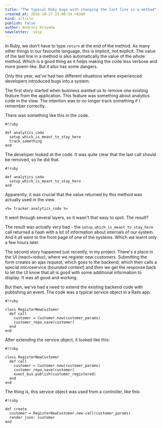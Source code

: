 ```yaml
---
title: "The typical Ruby bugs with changing the last line in a method"
created_at: 2016-10-27 23:00:34 +0200
kind: article
publish: false
author: Andrzej Krzywda
newsletter: :skip
---
```


In Ruby, we don't have to type `return` at the end of the method. As many other things in our favourite language, this is implicit, not explicit. The value of the last line in a method is also automatically the value of the whole method. Which is a good thing as it helps making the code less verbose and more poem-like. But it also has some dangers.

<!-- more -->

Only this year, we've had two different situations where experienced developers introduced bugs into a system.

The first story started when business wanted us to remove one existing feature from the application. This feature was something about analytics code in the view. The intention was to no longer track something if I remember correctly.

There was something like this in the code.

```
#!ruby

def analytics_code
  setup_which_is_meant_to_stay_here
  track_something
end
```

The developer looked at the code. It was quite clear that the last call should be removed, so he did that.

```
#!ruby

def analytics_code
  setup_which_is_meant_to_stay_here
end
```

Apparently, it was crucial that the value returned by this method was actually used in the view.

```
<%= tracker.analytics_code %>
```

It went through several layers, so it wasn't that easy to spot.
The result?

The result was actually very bad - the `setup_which_is_meant_to_stay_here` call returned a hash with a lot of information about internals of our system. And it all went to the front page of one of the systems. Which we learnt only a few hours later.

The second story happened just recently, in my project. There's a place in the UI (react+redux), where we register new customers. Submitting the form creates an ajax request, which goes to the backend, which then calls a special microservice (bounded context) and then we get the response back to let the UI know that all is good with some additional information to display. It was all good and working.

But then, we've had a need to extend the existing backend code with publishing an event. The code was a typical service object in a Rails app:

```
#!ruby

class RegisterNewCustomer
  def call
    customer = Customer.new(customer_params)
    customer_repo.save(customer)
  end
end
```

After extending the service object, it looked like this:

```
#!ruby

class RegisterNewCustomer
  def call
    customer = Customer.new(customer_params)
    customer_repo.save(customer)
    event_bus.publish(customer_registered)
  end
end
```

The thing is, this service object was used from a controller, like this:

```
#!ruby

def create
  customer = RegisterNewCustomer.new.call(customer_params)
  render json: customer
end
```

